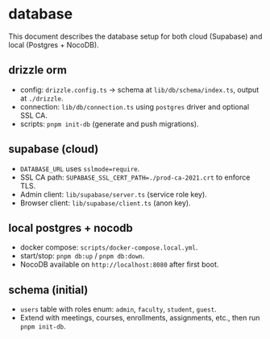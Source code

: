 # database

This document describes the database setup for both cloud (Supabase) and local (Postgres + NocoDB).

## drizzle orm

- config: `drizzle.config.ts` → schema at `lib/db/schema/index.ts`, output at `./drizzle`.
- connection: `lib/db/connection.ts` using `postgres` driver and optional SSL CA.
- scripts: `pnpm init-db` (generate and push migrations).

## supabase (cloud)

- `DATABASE_URL` uses `sslmode=require`.
- SSL CA path: `SUPABASE_SSL_CERT_PATH=./prod-ca-2021.crt` to enforce TLS.
- Admin client: `lib/supabase/server.ts` (service role key).
- Browser client: `lib/supabase/client.ts` (anon key).

## local postgres + nocodb

- docker compose: `scripts/docker-compose.local.yml`.
- start/stop: `pnpm db:up` / `pnpm db:down`.
- NocoDB available on `http://localhost:8080` after first boot.

## schema (initial)

- `users` table with roles enum: `admin`, `faculty`, `student`, `guest`.
- Extend with meetings, courses, enrollments, assignments, etc., then run `pnpm init-db`.
